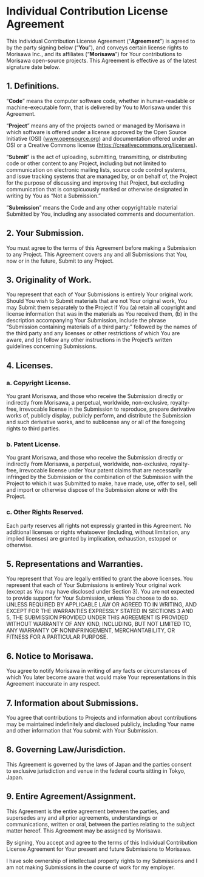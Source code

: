 # Individual Contribution License Agreement

This Individual Contribution License Agreement (“**Agreement**”) is agreed to by the party signing below (“**You**”), and conveys certain license rights to Morisawa Inc., and its affiliates (“**Morisawa**”) for Your contributions to Morisawa open-source projects. This Agreement is effective as of the latest signature date below. 

## 1. Definitions.

“**Code**” means the computer software code, whether in human-readable or machine-executable form, that is delivered by You to Morisawa under this Agreement.

“**Project**” means any of the projects owned or managed by Morisawa in which software is offered under a license approved by the Open Source Initiative (OSI) (www.opensource.org) and documentation offered under an OSI or a Creative Commons license (https://creativecommons.org/licenses). 

“**Submit**” is the act of uploading, submitting, transmitting, or distributing code or other content to any Project, including but not limited to communication on electronic mailing lists, source code control systems, and issue tracking systems that are managed by, or on behalf of, the Project for the purpose of discussing and improving that Project, but excluding communication that is conspicuously marked or otherwise designated in writing by You as “Not a Submission.” 

“**Submission**” means the Code and any other copyrightable material Submitted by You, including any associated comments and documentation. 

## 2. Your Submission. 

You must agree to the terms of this Agreement before making a Submission to any Project. This Agreement covers any and all Submissions that You, now or in the future, Submit to any Project. 

## 3. Originality of Work. 

You represent that each of Your Submissions is entirely Your original work. Should You wish to Submit materials that are not Your original work, You may Submit them separately to the Project if You (a) retain all copyright and license information that was in the materials as You received them, (b) in the description accompanying Your Submission, include the phrase “Submission containing materials of a third party:” followed by the names of the third party and any licenses or other restrictions of which You are aware, and (c) follow any other instructions in the Project’s written guidelines concerning Submissions. 

## 4. Licenses. 

### a. Copyright License. 

You grant Morisawa, and those who receive the Submission directly or indirectly from Morisawa, a perpetual, worldwide, non-exclusive, royalty-free, irrevocable license in the Submission to reproduce, prepare derivative works of, publicly display, publicly perform, and distribute the Submission and such derivative works, and to sublicense any or all of the foregoing rights to third parties. 

### b. Patent License. 

You grant Morisawa, and those who receive the Submission directly or indirectly from Morisawa, a perpetual, worldwide, non-exclusive, royalty-free, irrevocable license under Your patent claims that are necessarily infringed by the Submission or the combination of the Submission with the Project to which it was Submitted to make, have made, use, offer to sell, sell and import or otherwise dispose of the Submission alone or with the Project. 

### c. Other Rights Reserved. 

Each party reserves all rights not expressly granted in this Agreement. No additional licenses or rights whatsoever (including, without limitation, any implied licenses) are granted by implication, exhaustion, estoppel or otherwise. 

## 5. Representations and Warranties. 

You represent that You are legally entitled to grant the above licenses. You represent that each of Your Submissions is entirely Your original work (except as You may have disclosed under Section 3). You are not expected to provide support for Your Submission, unless You choose to do so. UNLESS REQUIRED BY APPLICABLE LAW OR AGREED TO IN WRITING, AND EXCEPT FOR THE WARRANTIES EXPRESSLY STATED IN SECTIONS 3 AND 5, THE SUBMISSION PROVIDED UNDER THIS AGREEMENT IS PROVIDED WITHOUT WARRANTY OF ANY KIND, INCLUDING, BUT NOT LIMITED TO, ANY WARRANTY OF NONINFRINGEMENT, MERCHANTABILITY, OR FITNESS FOR A PARTICULAR PURPOSE. 

## 6. Notice to Morisawa. 

You agree to notify Morisawa in writing of any facts or circumstances of which You later become aware that would make Your representations in this Agreement inaccurate in any respect. 

## 7. Information about Submissions. 

You agree that contributions to Projects and information about contributions may be maintained indefinitely and disclosed publicly, including Your name and other information that You submit with Your Submission. 

## 8. Governing Law/Jurisdiction. 

This Agreement is governed by the laws of Japan and the parties consent to exclusive jurisdiction and venue in the federal courts sitting in Tokyo, Japan.

## 9. Entire Agreement/Assignment. 

This Agreement is the entire agreement between the parties, and supersedes any and all prior agreements, understandings or communications, written or oral, between the parties relating to the subject matter hereof. This Agreement may be assigned by Morisawa.

By signing, You accept and agree to the terms of this Individual Contribution License Agreement for Your present and future Submissions to Morisawa.

I have sole ownership of intellectual property rights to my Submissions and I am not making Submissions in the course of work for my employer.
